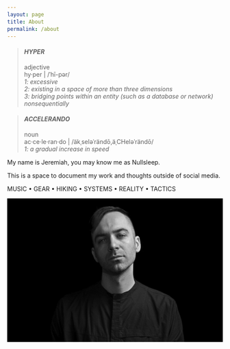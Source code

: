 ```yaml
---
layout: page
title: About
permalink: /about
---
```


> #### _HYPER_
> adjective<br>
> hy·​per | /ˈhī-pər/<br>
> _1: excessive_<br>
> _2: existing in a space of more than three dimensions_<br>
> _3: bridging points within an entity (such as a database or network) nonsequentially_

> #### _ACCELERANDO_
> noun<br>
> ac·​ce·​le·​ran·​do | /äkˌseləˈrändō,äˌCHeləˈrändō/<br>
> _1: a gradual increase in speed_

My name is Jeremiah, you may know me as Nullsleep.

This is a space to document my work and thoughts outside of social media. 

MUSIC • GEAR • HIKING • SYSTEMS • REALITY • TACTICS

![nullsleep-photo](/assets/image/about/nullsleep-photo-promo.jpg)